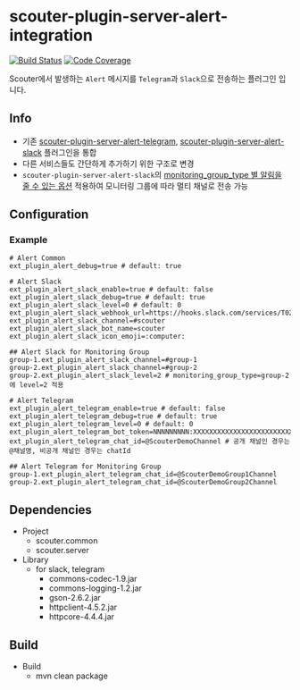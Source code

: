 # scouter-plugin-server-alert-integration

[![Build Status](https://travis-ci.org/wellstyle/scouter-plugin-server-alert-integration.svg?branch=master)](https://travis-ci.org/wellstyle/scouter-plugin-server-alert-integration)
[![Code Coverage](https://codecov.io/gh/wellstyle/scouter-plugin-server-alert-integration/branch/master/graph/badge.svg)](https://codecov.io/gh/wellstyle/scouter-plugin-server-alert-integration)

Scouter에서 발생하는 `Alert` 메시지를 `Telegram`과 `Slack`으로 전송하는 플러그인 입니다.

## Info

- 기존 [scouter-plugin-server-alert-telegram](https://github.com/scouter-project/scouter-plugin-server-alert-telegram), [scouter-plugin-server-alert-slack](https://github.com/scouter-project/scouter-plugin-server-alert-slack) 플러그인을 통합
- 다른 서비스들도 간단하게 추가하기 위한 구조로 변경
- `scouter-plugin-server-alert-slack`의 [monitoring_group_type 별 알림을 줄 수 있는 옵션](https://github.com/scouter-project/scouter-plugin-server-alert-slack/commit/2817d9bdfe250b6567450507a1043c82e3725742) 적용하여 모니터링 그룹에 따라 멀티 채널로 전송 가능

## Configuration 

### Example 

``` properties
# Alert Common
ext_plugin_alert_debug=true # default: true

# Alert Slack
ext_plugin_alert_slack_enable=true # default: false
ext_plugin_alert_slack_debug=true # default: true
ext_plugin_alert_slack_level=0 # default: 0
ext_plugin_alert_slack_webhook_url=https://hooks.slack.com/services/T02XXXXX/B159XXXXX/W5CDXXXXXXXXXXXXXXXXXXXX
ext_plugin_alert_slack_channel=#scouter
ext_plugin_alert_slack_bot_name=scouter
ext_plugin_alert_slack_icon_emoji=:computer:

## Alert Slack for Monitoring Group
group-1.ext_plugin_alert_slack_channel=#group-1
group-2.ext_plugin_alert_slack_channel=#group-2
group-2.ext_plugin_alert_slack_level=2 # monitoring_group_type=group-2 에 level=2 적용

# Alert Telegram
ext_plugin_alert_telegram_enable=true # default: false
ext_plugin_alert_telegram_debug=true # default: true
ext_plugin_alert_telegram_level=0 # default: 0
ext_plugin_alert_telegram_bot_token=NNNNNNNNN:XXXXXXXXXXXXXXXXXXXXXXXXXXXXXXXXXXX
ext_plugin_alert_telegram_chat_id=@ScouterDemoChannel # 공개 채널인 경우는 @채널명, 비공개 채널인 경우는 chatId

## Alert Telegram for Monitoring Group
group-1.ext_plugin_alert_telegram_chat_id=@ScouterDemoGroup1Channel
group-2.ext_plugin_alert_telegram_chat_id=@ScouterDemoGroup2Channel
```

## Dependencies

- Project
    - scouter.common
    - scouter.server
- Library
    - for slack, telegram
        - commons-codec-1.9.jar
        - commons-logging-1.2.jar
        - gson-2.6.2.jar
        - httpclient-4.5.2.jar
        - httpcore-4.4.4.jar

## Build

- Build
    - mvn clean package
